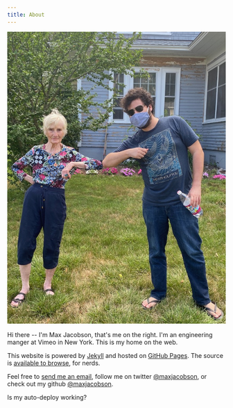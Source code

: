 ```yaml
---
title: About
---
```


![Me visiting my grandma](/img/max.jpg)

Hi there -- I'm Max Jacobson, that's me on the right.
I'm an engineering manger at Vimeo in New York.
This is my home on the web.

This website is powered by [Jekyll] and hosted on [GitHub Pages].
The source is [available to browse][blog-source], for nerds.

Feel free to [send me an email](mailto:max@hardscrabble.net), follow me on twitter [@maxjacobson](https://twitter.com/maxjacobson), or check out my github [@maxjacobson](https://github.com/maxjacobson).

Is my auto-deploy working?

[Jekyll]: http://jekyllrb.com/
[GitHub Pages]: https://pages.github.com/
[blog-source]: https://github.com/hardscrabble/hardscrabble.github.io
